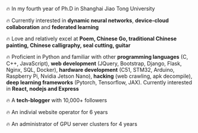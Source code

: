 <p>🔥 In my fourth year of Ph.D in Shanghai Jiao Tong University </p>
<p>🔥 Currently interested in <strong>dynamic neural networks</strong>, <strong>device-cloud collaboration</strong> and <strong>federated learning</strong></p>
<p>🔥 Love and relatively excel at <strong>Poem, Chinese Go, traditional Chinese painting, Chinese calligraphy, seal cutting, guitar</strong></p>
<p>🔥 Proficient in Python and familiar with other <strong>programming languages</strong> (C, C++, JavaScript), <strong>web development</strong> (JQuery, Bootstrap, Django, Flask, Nginx, SQL, Docker), <strong>hardware development</strong> (C51, STM32, Arduino, Raspberry Pi, Nvidia Jetson Nano), <strong>hacking</strong> (web crawling, apk decompile), <strong>deep learning frameworks</strong> (Pytorch, Tensorflow, JAX). Currently interested in <strong>React, nodejs and Express</strong></p>
<p>🔥 A <strong>tech-blogger</strong> with 10,000+ followers</p>
<p>🔥 An indivial website operator for 6 years</p>
<p>🔥 An administrator of GPU server clusters for 4 years</p>
